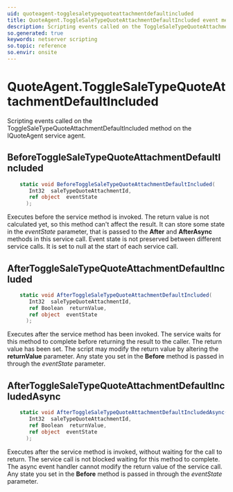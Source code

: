```yaml
---
uid: quoteagent-togglesaletypequoteattachmentdefaultincluded
title: QuoteAgent.ToggleSaleTypeQuoteAttachmentDefaultIncluded event method
description: Scripting events called on the ToggleSaleTypeQuoteAttachmentDefaultIncluded method on the QuoteAgent service agent.
so.generated: true
keywords: netserver scripting
so.topic: reference
so.envir: onsite
---
```

# QuoteAgent.ToggleSaleTypeQuoteAttachmentDefaultIncluded

Scripting events called on the <see cref='M:IQuoteAgent.ToggleSaleTypeQuoteAttachmentDefaultIncluded'>ToggleSaleTypeQuoteAttachmentDefaultIncluded</see> method on the <see cref='IQuoteAgent'>IQuoteAgent</see>  service agent.

## BeforeToggleSaleTypeQuoteAttachmentDefaultIncluded
```cs
    static void BeforeToggleSaleTypeQuoteAttachmentDefaultIncluded(
       Int32  saleTypeQuoteAttachmentId,
       ref object  eventState
      );
```
Executes before the service method is invoked.
The return value is not calculated yet, so this method can't affect the result.
It can store some state in the *eventState* parameter, that is passed to the **After** and **AfterAsync** methods in this service call.
Event state is not preserved between different service calls. It is set to null at the start of each service call.
## AfterToggleSaleTypeQuoteAttachmentDefaultIncluded
```cs
    static void AfterToggleSaleTypeQuoteAttachmentDefaultIncluded(
       Int32  saleTypeQuoteAttachmentId,
       ref Boolean  returnValue,
       ref object  eventState
      );
```
Executes after the service method has been invoked. The service waits for this method to complete before returning the result to the caller.
The return value has been set. The script may modify the return value by altering the **returnValue** parameter.
Any state you set in the **Before** method is passed in through the *eventState* parameter.
## AfterToggleSaleTypeQuoteAttachmentDefaultIncludedAsync
```cs
    static void AfterToggleSaleTypeQuoteAttachmentDefaultIncludedAsync(
       Int32  saleTypeQuoteAttachmentId,
       ref Boolean  returnValue,
       ref object  eventState
      );
```
Executes after the service method is invoked, without waiting for the call to return.
The service call is not blocked waiting for this method to complete.
The async event handler cannot modify the return value of the service call.
Any state you set in the **Before** method is passed in through the *eventState* parameter.

